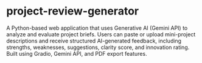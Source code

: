 # project-review-generator
A Python-based web application that uses Generative AI (Gemini API) to analyze and evaluate project briefs. Users can paste or upload mini-project descriptions and receive structured AI-generated feedback, including strengths, weaknesses, suggestions, clarity score, and innovation rating. Built using Gradio, Gemini API, and PDF export features.
